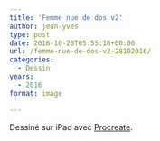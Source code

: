 ```yaml
---
title: 'Femme nue de dos v2'
author: jean-yves
type: post
date: 2016-10-28T05:55:18+00:00
url: /femme-nue-de-dos-v2-28102016/
categories:
  - Dessin
years:
  - 2016
format: image

---
```

Dessiné sur iPad avec [Procreate](https://procreate.com/).
